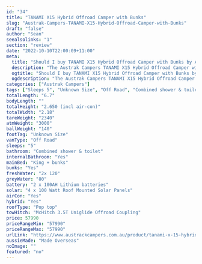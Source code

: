 ```yaml
---
id: "34"
title: "TANAMI X15 Hybrid Offroad Camper with Bunks"
slug: "Austrak-Campers-TANAMI-X15-Hybrid-Offroad-Camper-with-Bunks"
draft: "false"
author: "Sean"
seealsolinks: "1"
section: "review"
date: "2022-10-10T22:00:09+11:00"
meta:
  title: "Should I buy TANAMI X15 Hybrid Offroad Camper with Bunks by Austrak Campers?"
  description: "The Austrak Campers TANAMI X15 Hybrid Offroad Camper with Bunks is classed as Off Road, and sleeps 5 people. It is Made Overseas and comes in at Unknown Size. It generally has Combined shower & toilet."
  ogtitle: "Should I buy TANAMI X15 Hybrid Offroad Camper with Bunks by Austrak Campers?"
  ogdescription: "The Austrak Campers TANAMI X15 Hybrid Offroad Camper with Bunks is classed as Off Road, and sleeps 5 people. It is Made Overseas and comes in at Unknown Size. It generally has Combined shower & toilet."
categories: ["Austrak Campers"]
tags: ["Sleeps 5", "Unknown Size", "Off Road", "Combined shower & toilet", "Pop top", "50 - 60k", "Made Overseas"]
totalLength: "6.7"
bodyLength: ""
totalHeight: "2.650 (incl air-con)"
totalWidth: "2.18"
tareWeight: "2340"
atmWeight: "3000"
ballWeight: "140"
footTag: "Unknown Size"
vanType: "Off Road"
sleeps: "5"
bathroom: "Combined shower & toilet"
internalBathroom: "Yes"
mainBed: "King + bunks"
bunks: "Yes"
freshWater: "2x 120"
greyWater: "80"
battery: "2 x 100AH Lithium batteries"
solar: "4 x 100 Watt Roof Mounted Solar Panels"
airCon: "Yes"
hybrid: "Yes"
roofType: "Pop top"
towHitch: "McHitch 3.5T Uniglide Offroad Coupling"
price: 57990
priceRangeMin: "57990"
priceRangeMax: "57990"
urlLink: "https://www.austrackcampers.com.au/product/tanami-x-15-hybrid-offroad-camper-with-bunks/"
aussieMade: "Made Overseas"
noImage: ""
featured: "no"
---
```

